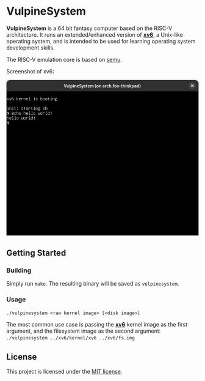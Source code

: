 # VulpineSystem

**VulpineSystem** is a 64 bit fantasy computer based on the RISC-V architecture. It runs an extended/enhanced version of [**xv6**](https://github.com/VulpineSystem/xv6), a Unix-like operating system, and is intended to be used for learning operating system development skills.

The RISC-V emulation core is based on [semu](https://github.com/jserv/semu).

Screenshot of xv6:

![Screenshot](docs/screenshots/helloworld.png)

## Getting Started

### Building

Simply run `make`. The resulting binary will be saved as `vulpinesystem`.

### Usage

`./vulpinesystem <raw kernel image> [<disk image>]`

The most common use case is passing the [**xv6**](https://github.com/VulpineSystem/xv6) kernel image as the first argument, and the filesystem image as the second argument: `./vulpinesystem ../xv6/kernel/xv6 ../xv6/fs.img`

## License
This project is licensed under the [MIT license](LICENSE).
